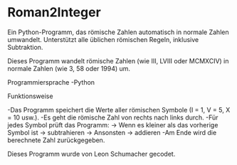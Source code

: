 # Roman2Integer
Ein Python-Programm, das römische Zahlen automatisch in normale Zahlen umwandelt. Unterstützt alle üblichen römischen Regeln, inklusive Subtraktion.

Dieses Programm wandelt römische Zahlen (wie III, LVIII oder MCMXCIV) in normale Zahlen (wie 3, 58 oder 1994) um.

Programmiersprache
-Python

Funktionsweise

-Das Programm speichert die Werte aller römischen Symbole (I = 1, V = 5, X = 10 usw.).
-Es geht die römische Zahl von rechts nach links durch.
-Für jedes Symbol prüft das Programm:
  -> Wenn es kleiner als das vorherige Symbol ist → subtrahieren
  -> Ansonsten → addieren
-Am Ende wird die berechnete Zahl zurückgegeben.


Dieses Programm wurde von Leon Schumacher gecodet.
